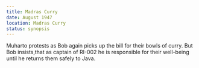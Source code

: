 ```yaml
---
title: Madras Curry
date: August 1947
location: Madras Curry 
status: synopsis
---
```

Muharto protests as Bob again picks up the bill for their bowls of curry. But Bob insists,that as captain of RI-002 he is responsible for their well-being until he returns them safely to Java.